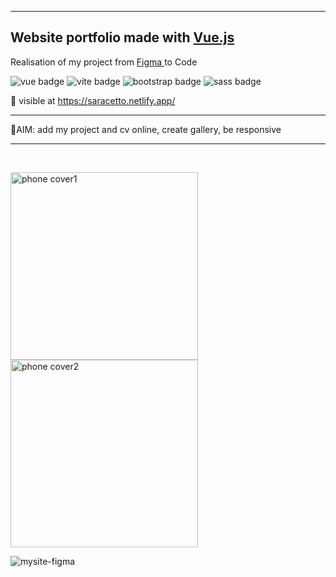 
<hr/>

## Website portfolio made with <a href="https://vuejs.org/"> Vue.js </a>
Realisation of my project from <a href="https://www.figma.com/"> Figma </a> to Code
<!-- elenco icone tech -->
<img src="https://img.shields.io/badge/VUE-^3.2.41-green" alt="vue badge"/> <img src="https://img.shields.io/badge/VITE-^3.2.3-blueviolet" alt="vite badge"/> <img src="https://img.shields.io/badge/Bootstrap-^5.2.2-blueviolet " alt="bootstrap badge"/> <img src="https://img.shields.io/badge/Sass-^1.56.1-ff69b4"  alt="sass badge"/>

🔎 visible at <a href="https://saracetto.netlify.app/"> https://saracetto.netlify.app/ </a>
<hr/>

📌AIM:  add my project and cv online, create gallery, be responsive


<hr/>

<br/>

<img src="https://user-images.githubusercontent.com/36935960/230388476-5a7c4afa-117e-49f5-9fbe-455ce9d0819e.png" alt="phone cover1" width="300"/> <img src="https://user-images.githubusercontent.com/36935960/230388480-5270f033-0c32-4f41-9f48-8221436e9d3b.png" alt="phone cover2" width="300"/>
 
<!-- FOTO proj-->
![mysite-figma](https://user-images.githubusercontent.com/36935960/230388456-363b9e2f-9383-4613-92ff-ce24f57c4477.png)




